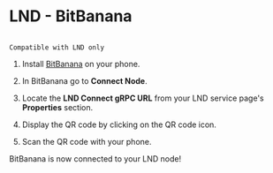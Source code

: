 # LND - BitBanana

```admonish note

Compatible with LND only

```

1. Install [BitBanana](https://bitbanana.app/) on your phone.

1. In BitBanana go to **Connect Node**. 

1. Locate the **LND Connect gRPC URL** from your LND service page's **Properties** section.

1. Display the QR code by clicking on the QR code icon.

1. Scan the QR code with your phone.

BitBanana is now connected to your LND node!